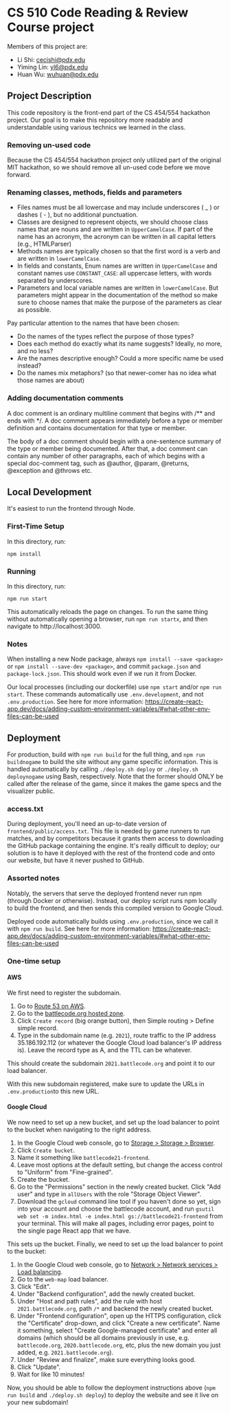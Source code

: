 # CS 510 Code Reading & Review Course project

Members of this project are: 

- Li Shi: cecishi@pdx.edu
- Yiming Lin: yl6@pdx.edu
- Huan Wu: wuhuan@pdx.edu

## Project Description

This code repository is the front-end part of the CS 454/554 hackathon project. Our goal is to make this repository more readable and understandable using various technics we learned in the class.

### Removing un-used code

Because the CS 454/554 hackathon project only utilized part of the original MIT hackathon, so we should remove all un-used code before we move forward.

### Renaming classes, methods, fields and parameters

- Files names must be all lowercase and may include underscores ( _ ) or dashes ( - ), but no additional punctuation.
- Classes are designed to represent objects, we should choose class names that are nouns and are written in `UpperCamelCase`. If part of the name has an acronym, the acronym can be written in all capital letters (e.g., HTMLParser)
- Methods names are typically chosen so that the first word is a verb and are written in `lowerCamelCase`.
- In fields and constants, Enum names are written in `UpperCamelCase` and constant names use `CONSTANT_CASE`: all uppercase letters, with words separated by underscores.
- Parameters and local variable names are written in `lowerCamelCase`. But parameters might appear in the documentation of the method so make sure to choose names that make the purpose of the parameters as clear as possible.

Pay particular attention to the names that have been chosen:
- Do the names of the types reflect the purpose of those types?
- Does each method do exactly what its name suggests? Ideally, no more, and no less?
- Are the names descriptive enough? Could a more specific name be used instead?
- Do the names mix metaphors? (so that newer-comer has no idea what those names are about)

### Adding documentation comments

A doc comment is an ordinary multiline comment that begins with /** and ends with */. A doc comment appears immediately before a type or member definition and contains documentation for that type or member.

The body of a doc comment should begin with a one-sentence summary of the type or member being documented. After that, a doc comment can contain any number of other paragraphs, each of which begins with a special doc-comment tag, such as @author, @param, @returns, @exception and @throws etc.

## Local Development

It's easiest to run the frontend through Node.

### First-Time Setup

In this directory, run:

```
npm install
```

### Running

In this directory, run:

```
npm run start
```

This automatically reloads the page on changes. To run the same thing without automatically opening a browser, run `npm run startx`, and then navigate to http://localhost:3000.

### Notes

When installing a new Node package, always `npm install --save <package>` or `npm install --save-dev <package>`, and commit `package.json` and `package-lock.json`. This should work even if we run it from Docker.

Our local processes (including our dockerfile) use `npm start` and/or `npm run start`. These commands automatically use `.env.development`, and not `.env.production`. See here for more information: https://create-react-app.dev/docs/adding-custom-environment-variables/#what-other-env-files-can-be-used

## Deployment

For production, build with `npm run build` for the full thing, and `npm run buildnogame` to build the site without any game specific information. This is handled automatically by calling `./deploy.sh deploy` or `./deploy.sh deploynogame` using Bash, respectively. Note that the former should ONLY be called after the release of the game, since it makes the game specs and the visualizer public.

### access.txt

During deployment, you'll need an up-to-date version of `frontend/public/access.txt`. This file is needed by game runners to run matches, and by competitors because it grants them access to downloading the GitHub package containing the engine. It's really difficult to deploy; our solution is to have it deployed with the rest of the frontend code and onto our website, but have it never pushed to GitHub.

### Assorted notes

Notably, the servers that serve the deployed frontend never run npm (through Docker or otherwise). Instead, our deploy script runs npm locally to build the frontend, and then sends this compiled version to Google Cloud.

Deployed code automatically builds using `.env.production`, since we call it with `npm run build`. See here for more information: https://create-react-app.dev/docs/adding-custom-environment-variables/#what-other-env-files-can-be-used

### One-time setup

#### AWS

We first need to register the subdomain.

1. Go to [Route 53 on AWS](https://console.aws.amazon.com/route53/home?region=us-east-1#).
2. Go to the [battlecode.org hosted zone](https://console.aws.amazon.com/route53/v2/hostedzones#ListRecordSets/Z2GXL51TK1J2YK).
3. Click `Create record` (big orange button), then Simple routing > Define simple record.
4. Type in the subdomain name (e.g. `2021`), route traffic to the IP address 35.186.192.112 (or whatever the Google Cloud load balancer's IP address is). Leave the record type as A, and the TTL can be whatever.

This should create the subdomain `2021.battlecode.org` and point it to our load balancer.

With this new subdomain registered, make sure to update the URLs in `.env.production`to this new URL.

#### Google Cloud

We now need to set up a new bucket, and set up the load balancer to point to the bucket when navigating to the right address.

1. In the Google Cloud web console, go to [Storage > Storage > Browser](https://console.cloud.google.com/storage/browser?project=battlecode18&prefix=).
2. Click `Create bucket`.
3. Name it something like `battlecode21-frontend`.
4. Leave most options at the default setting, but change the access control to "Uniform" from "Fine-grained".
5. Create the bucket.
6. Go to the "Permissions" section in the newly created bucket. Click "Add user" and type in `allUsers` with the role "Storage Object Viewer".
7. Download the `gcloud` command line tool if you haven't done so yet, sign into your account and choose the battlecode account, and run `gsutil web set -m index.html -e index.html gs://battlecode21-frontend` from your terminal. This will make all pages, including error pages, point to the single page React app that we have.

This sets up the bucket. Finally, we need to set up the load balancer to point to the bucket:

1. In the Google Cloud web console, go to [Network > Network services > Load balancing](https://console.cloud.google.com/net-services/loadbalancing/loadBalancers/list?project=battlecode18).
2. Go to the `web-map` load balancer.
3. Click "Edit".
4. Under "Backend configuration", add the newly created bucket.
5. Under "Host and path rules", add the rule with host `2021.battlecode.org`, path `/*` and backend the newly created bucket.
6. Under "Frontend configuration", open up the HTTPS configuration, click the "Certificate" drop-down, and click "Create a new certificate". Name it something, select "Create Google-managed certificate" and enter all domains (which should be all domains previously in use, e.g. `battlecode.org`, `2020.battlecode.org`, etc, plus the new domain you just added, e.g. `2021.battlecode.org`).
7. Under "Review and finalize", make sure everything looks good.
8. Click "Update".
9. Wait for like 10 minutes!

Now, you should be able to follow the deployment instructions above (`npm run build` and `./deploy.sh deploy`) to deploy the website and see it live on your new subdomain!